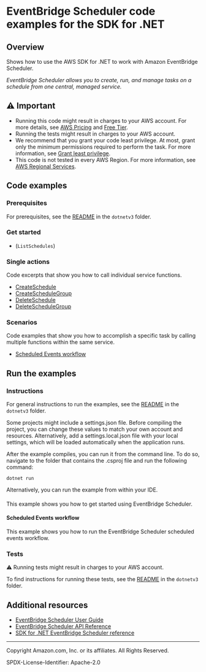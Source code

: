 # EventBridge Scheduler code examples for the SDK for .NET

## Overview

Shows how to use the AWS SDK for .NET to work with Amazon EventBridge Scheduler.

<!--custom.overview.start-->
<!--custom.overview.end-->

_EventBridge Scheduler allows you to create, run, and manage tasks on a schedule from one central, managed service._

## ⚠ Important

* Running this code might result in charges to your AWS account. For more details, see [AWS Pricing](https://aws.amazon.com/pricing/) and [Free Tier](https://aws.amazon.com/free/).
* Running the tests might result in charges to your AWS account.
* We recommend that you grant your code least privilege. At most, grant only the minimum permissions required to perform the task. For more information, see [Grant least privilege](https://docs.aws.amazon.com/IAM/latest/UserGuide/best-practices.html#grant-least-privilege).
* This code is not tested in every AWS Region. For more information, see [AWS Regional Services](https://aws.amazon.com/about-aws/global-infrastructure/regional-product-services).

<!--custom.important.start-->
<!--custom.important.end-->

## Code examples

### Prerequisites

For prerequisites, see the [README](../README.md#Prerequisites) in the `dotnetv3` folder.


<!--custom.prerequisites.start-->
<!--custom.prerequisites.end-->

### Get started

- [](Actions/HelloScheduler.cs#L11) (`ListSchedules`)


### Single actions

Code excerpts that show you how to call individual service functions.

- [CreateSchedule](Actions/SchedulerWrapper.cs#L30)
- [CreateScheduleGroup](Actions/SchedulerWrapper.cs#L103)
- [DeleteSchedule](Actions/SchedulerWrapper.cs#L146)
- [DeleteScheduleGroup](Actions/SchedulerWrapper.cs#L189)

### Scenarios

Code examples that show you how to accomplish a specific task by calling multiple
functions within the same service.

- [Scheduled Events workflow](Scenarios/SchedulerWorkflow.cs)


<!--custom.examples.start-->
<!--custom.examples.end-->

## Run the examples

### Instructions

For general instructions to run the examples, see the
[README](../README.md#building-and-running-the-code-examples) in the `dotnetv3` folder.

Some projects might include a settings.json file. Before compiling the project,
you can change these values to match your own account and resources. Alternatively,
add a settings.local.json file with your local settings, which will be loaded automatically
when the application runs.

After the example compiles, you can run it from the command line. To do so, navigate to
the folder that contains the .csproj file and run the following command:

```
dotnet run
```

Alternatively, you can run the example from within your IDE.


<!--custom.instructions.start-->
<!--custom.instructions.end-->

#### 

This example shows you how to get started using EventBridge Scheduler.



#### Scheduled Events workflow

This example shows you how to run the EventBridge Scheduler scheduled events workflow.


<!--custom.scenario_prereqs.scheduler_ScheduledEventsWorkflow.start-->
<!--custom.scenario_prereqs.scheduler_ScheduledEventsWorkflow.end-->


<!--custom.scenarios.scheduler_ScheduledEventsWorkflow.start-->
<!--custom.scenarios.scheduler_ScheduledEventsWorkflow.end-->

### Tests

⚠ Running tests might result in charges to your AWS account.


To find instructions for running these tests, see the [README](../README.md#Tests)
in the `dotnetv3` folder.



<!--custom.tests.start-->
<!--custom.tests.end-->

## Additional resources

- [EventBridge Scheduler User Guide](https://docs.aws.amazon.com/scheduler/latest/userguide/intro.html)
- [EventBridge Scheduler API Reference](https://docs.aws.amazon.com/scheduler/latest/apireference/Welcome.html)
- [SDK for .NET EventBridge Scheduler reference](https://docs.aws.amazon.com/sdkfornet/v3/apidocs/items/Scheduler/NScheduler.html)

<!--custom.resources.start-->
<!--custom.resources.end-->

---

Copyright Amazon.com, Inc. or its affiliates. All Rights Reserved.

SPDX-License-Identifier: Apache-2.0